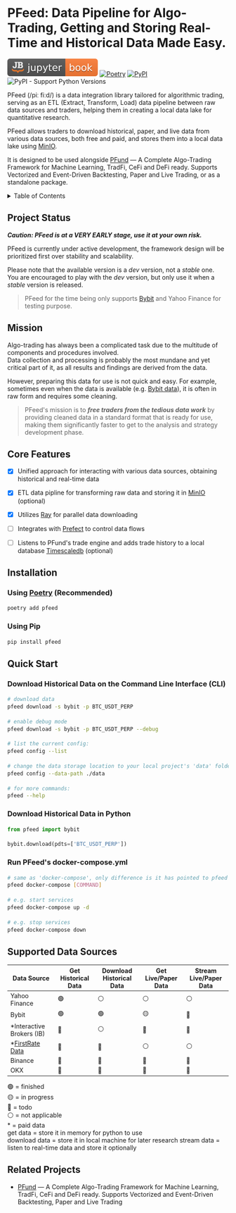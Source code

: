 # PFeed: Data Pipeline for Algo-Trading, Getting and Storing Real-Time and Historical Data Made Easy.

[![Jupyter Book Badge](docs/images/jupyterbook.svg)](https://jupyterbook.org)
[![Poetry](https://img.shields.io/endpoint?url=https://python-poetry.org/badge/v0.json)](https://python-poetry.org/)
[![PyPI](https://img.shields.io/pypi/v/pfeed.svg)](https://pypi.org/project/pfeed)
![PyPI - Support Python Versions](https://img.shields.io/pypi/pyversions/pfeed)

PFeed (/piː fiːd/) is a data integration library tailored for algorithmic trading, 
serving as an ETL (Extract, Transform, Load) data pipeline between raw data sources and traders,
helping them in creating a local data lake for quantitative research.

PFeed allows traders to download historical, paper, and live data from various data sources, both free and paid,
and stores them into a local data lake using [MinIO](https://min.io/).

It is designed to be used alongside [PFund](https://github.com/PFund-Software-Ltd/pfund) — A Complete Algo-Trading Framework for Machine Learning, TradFi, CeFi and DeFi ready. Supports Vectorized and Event-Driven Backtesting, Paper and Live Trading, or as a standalone package.

<details>
<summary>Table of Contents</summary>

- [Project Status](#project-status)
- [Mission](#mission)
- [Core Features](#core-features)
- [Installation](#installation)
- [Quick Start](#quick-start)
    - [Download Historical Data on Command Line](#download-historical-data-on-command-line)
    - [Download Historical Data in Python](#download-historical-data-in-python)
- [Supported Data Sources](#supported-data-sources)
- [Related Projects](#related-projects)

</details>


## Project Status
**_Caution: PFeed is at a VERY EARLY stage, use it at your own risk._**

PFeed is currently under active development, the framework design will be prioritized first over
stability and scalability. 

Please note that the available version is a *dev* version, not a *stable* one. \
You are encouraged to play with the *dev* version, but only use it when a *stable* version is released.

> PFeed for the time being only supports [Bybit](https://bybit.com/) and Yahoo Finance for testing purpose.

## Mission
Algo-trading has always been a complicated task due to the multitude of components and procedures involved. \
Data collection and processing is probably the most mundane and yet critical part of it, as all results and findings 
are derived from the data.

However, preparing this data for use is not quick and easy. For example, sometimes even when the data is available (e.g. [Bybit data](https://public.bybit.com/trading/)), it is often in raw form and requires some cleaning.

> PFeed's mission is to **_free traders from the tedious data work_** by providing cleaned data in a standard format that is ready for use, making them significantly faster to get to the analysis and strategy development phase.


## Core Features
- [x] Unified approach for interacting with various data sources, obtaining historical and real-time data
- [x] ETL data pipline for transforming raw data and storing it in [MinIO](https://min.io/) (optional)
- [x] Utilizes [Ray](https://github.com/ray-project/ray) for parallel data downloading
- [ ] Integrates with [Prefect](https://www.prefect.io) to control data flows
- [ ] Listens to PFund's trade engine and adds trade history to a local database [Timescaledb](https://www.timescale.com/) (optional)


## Installation
### Using [Poetry](https://python-poetry.org) (Recommended)
```bash
poetry add pfeed
```

### Using Pip
```bash
pip install pfeed
```


## Quick Start
### Download Historical Data on the Command Line Interface (CLI)
```bash
# download data
pfeed download -s bybit -p BTC_USDT_PERP

# enable debug mode
pfeed download -s bybit -p BTC_USDT_PERP --debug

# list the current config:
pfeed config --list

# change the data storage location to your local project's 'data' folder:
pfeed config --data-path ./data

# for more commands:
pfeed --help
```

### Download Historical Data in Python
```python
from pfeed import bybit

bybit.download(pdts=['BTC_USDT_PERP'])
```

### Run PFeed's docker-compose.yml
```bash
# same as 'docker-compose', only difference is it has pointed to pfeed's docker-compose.yml file
pfeed docker-compose [COMMAND]

# e.g. start services
pfeed docker-compose up -d

# e.g. stop services
pfeed docker-compose down
```


## Supported Data Sources
| Data Source                                  | Get Historical Data | Download Historical Data | Get Live/Paper Data | Stream Live/Paper Data |
| -------------------------------------------- | ------------------- | ------------------------ | ------------------- | ------------------------ |
| Yahoo Finance                                | 🟢                  | ⚪                       | ⚪                  | ⚪                       |
| Bybit                                        | 🟢                  | 🟢                       | 🟡                  | 🔴                       |
| *Interactive Brokers (IB)                    | 🔴                  | ⚪                       | 🔴                  | 🔴                       |
| *[FirstRate Data](https://firstratedata.com) | 🔴                  | 🔴                       | ⚪                  | ⚪                       |
| Binance                                      | 🔴                  | 🔴                       | 🔴                  | 🔴                       |
| OKX                                          | 🔴                  | 🔴                       | 🔴                  | 🔴                       |

🟢 = finished \
🟡 = in progress \
🔴 = todo \
⚪ = not applicable \
\* = paid data \
get data = store it in memory for python to use \
download data = store it in local machine for later research
stream data = listen to real-time data and store it optionally


## Related Projects
- [PFund](https://github.com/PFund-Software-Ltd/pfund) — A Complete Algo-Trading Framework for Machine Learning, TradFi, CeFi and DeFi ready. Supports Vectorized and Event-Driven Backtesting, Paper and Live Trading
